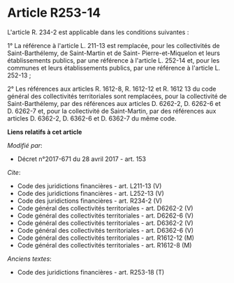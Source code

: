 # Article R253-14

L'article R. 234-2 est applicable dans les conditions suivantes :

1° La référence à l'article L. 211-13 est remplacée, pour les collectivités de Saint-Barthélemy, de Saint-Martin et de Saint-
Pierre-et-Miquelon et leurs établissements publics, par une référence à l'article L. 252-14 et, pour les communes et leurs
établissements publics, par une référence à l'article L. 252-13 ;

2° Les références aux articles R. 1612-8, R. 1612-12 et R. 1612 13 du code général des collectivités territoriales sont
remplacées, pour la collectivité de Saint-Barthélemy, par des références aux articles D. 6262-2, D. 6262-6 et D. 6262-7 et,
pour la collectivité de Saint-Martin, par des références aux articles D. 6362-2, D. 6362-6 et D. 6362-7 du même code.

**Liens relatifs à cet article**

_Modifié par_:

  - Décret n°2017-671 du 28 avril 2017 - art. 153

_Cite_:

  - Code des juridictions financières - art. L211-13 (V)
  - Code des juridictions financières - art. L252-13 (V)
  - Code des juridictions financières - art. R234-2 (V)
  - Code général des collectivités territoriales - art. D6262-2 (V)
  - Code général des collectivités territoriales - art. D6262-6 (V)
  - Code général des collectivités territoriales - art. D6362-2 (V)
  - Code général des collectivités territoriales - art. D6362-6 (V)
  - Code général des collectivités territoriales - art. R1612-12 (M)
  - Code général des collectivités territoriales - art. R1612-8 (M)

_Anciens textes_:

  - Code des juridictions financières - art. R253-18 (T)
